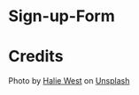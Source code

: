 # Sign-up-Form


# Credits

Photo by <a href="https://unsplash.com/@haliewestphoto?utm_source=unsplash&utm_medium=referral&utm_content=creditCopyText">Halie West</a> on <a href="https://unsplash.com/?utm_source=unsplash&utm_medium=referral&utm_content=creditCopyText">Unsplash</a>
  